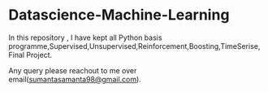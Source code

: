 # Datascience-Machine-Learning

In this repository , I have kept all Python basis programme,Supervised,Unsupervised,Reinforcement,Boosting,TimeSerise,Final Project.

Any query please reachout to me over email(sumantasamanta98@gmail.com).
